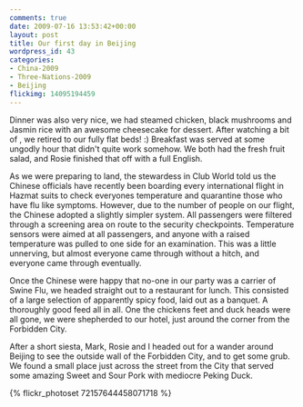 ```yaml
---
comments: true
date: 2009-07-16 13:53:42+00:00
layout: post
title: Our first day in Beijing
wordpress_id: 43
categories:
- China-2009
- Three-Nations-2009
- Beijing
flickimg: 14095194459
---
```


Dinner was also very nice, we had steamed chicken, black mushrooms and Jasmin rice with an awesome
cheesecake for dessert. After watching a bit of , we retired to our fully flat beds! :) Breakfast
was served at some ungodly hour that didn't quite work somehow. We both had the fresh fruit salad,
and Rosie finished that off with a full English.

As we were preparing to land, the stewardess in Club World told us the Chinese officials have
recently been boarding every international flight in Hazmat suits to check everyones temperature
and quarantine those who have flu like symptoms. However, due to the number of people on our flight,
the Chinese adopted a slightly simpler system. All passengers were filtered through a screening area
on route to the security checkpoints. Temperature sensors were aimed at all passengers, and anyone
with a raised temperature was pulled to one side for an examination. This was a little unnerving,
but almost everyone came through without a hitch, and everyone came through eventually.

Once the Chinese were happy that no-one in our party was a carrier of Swine Flu, we headed straight
out to a restaurant for lunch. This consisted of a large selection of apparently spicy food, laid
out as a banquet. A thoroughly good feed all in all. One the chickens feet and duck heads were all
gone, we were shepherded to our hotel, just around the corner from the Forbidden City.

After a short siesta, Mark, Rosie and I headed out for a wander around Beijing to see the outside
wall of the Forbidden City, and to get some grub. We found a small place just across the street
from the City that served some amazing Sweet and Sour Pork with mediocre Peking Duck.

{% flickr_photoset 72157644458071718 %}

